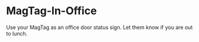 # MagTag-In-Office
Use your MagTag as an office door status sign. Let them know if you are out to lunch.
